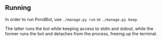 Running
------

In order to run PondBot, use `./manage.py run` or `./manage.py keep`.

The latter runs the bot while keeping access to stdin and stdout, while the former runs the bot and detaches
    from the process, freeing up the terminal.


